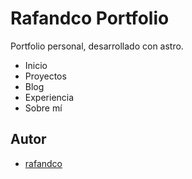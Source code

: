 # Rafandco Portfolio

Portfolio personal, desarrollado con astro.

- Inicio
- Proyectos
- Blog
- Experiencia
- Sobre mí

## Autor

- [rafandco](https://www.github.com/rafandco)
